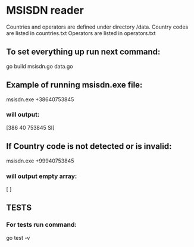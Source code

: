 # MSISDN reader

Countries and operators are defined under directory /data.
Country codes are listed in countries.txt
Operators are listed in operators.txt


## To set everything up run next command:
  go build msisdn.go data.go

## Example of running msisdn.exe file:

  msisdn.exe +38640753845

### will output:

  [386 40 753845 SI]

## If Country code is not detected or is invalid:

  msisdn.exe +99940753845

### will output empty array:

  [   ]

## TESTS

### For tests run command:

  go test -v

